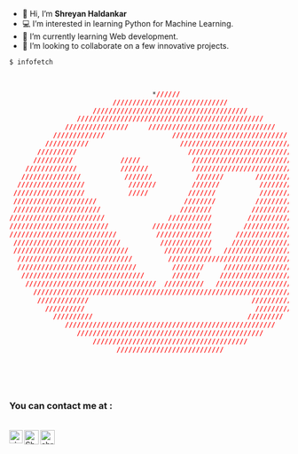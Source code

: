 - 👋 Hi, I’m <strong>Shreyan Haldankar</strong>
- 💻 I’m interested in learning  Python for Machine Learning.
- 🌱 I’m currently learning Web development.
- 💞️ I’m looking to collaborate on a few innovative projects.<br>

```css
$ infofetch


                                                                                    shreyan@me
                                    *//////                                         ----------
                          /////////////////////////////                             */ Uptime;"19 years"                      
                     ///////////////////////////////////////                        */ Languages; "Python, C"
                 ///////////////////////////////////////////////                    */ OS; "Pop!_OS"
              ////////////////     ////////////////////////////////                 */ Currently Learning: "Python"
           /////////////                 /////////////////////////////              */ Interested in learning: "Python, Java"
         ///////////                       /////////////////////////////            */ Editor: "VSCode, Atom, Pycharm"
       //////////                            /////////////////////////////          */ Hobbies: "Football, Blender"
      //////////            /////             /////////////////////////////     
    /////////////           ///////           //////////////////////////////    
   ///////////////           ///////           ///////        ////////////////  
  /////////////////           ///////         ///////          //////////////// 
 //////////////////           /////          ///////           ///////////////// 
 /////////////////////                      ////////          //////////////////
 //////////////////////                    ////////          ///////////////////
////////////////////////                ///////////         ////////////////////
/////////////////////////           ///////////////        /////////////////////
///////////////////////////          //////////////      ///////////////////////
 ///////////////////////////          /////////////     ////////////////////////
 /////////////////////////////         ////////////   //////////////////////////
  /////////////////////////////         /////////////////////////////////////// 
  //////////////////////////////         ////////     ////////////////////////  
   ///////////////////////////////       ///////     ////////////////////////  
    /////////////////////////////////  //////////   ////////////////////////    
      /////////////////////////////////////////////////////////////////////     
       /////////////                                         /////////////      
         //////////                                           //////////        
           //////////                                       /////////              
              /////////////////////////////////////////////////////                 contact:
                 ///////////////////////////////////////////////                    --------
                     ///////////////////////////////////////                        Github: https://github.com/shreyan-haldankar
                           ///////////////////////////                              Email: "shreyanhaldankar@gmail.com"
                                                                                    LinkedIn: www.linkedin.com/in/shreyan-haldankar/
 
```


<br>
<h3>You can contact me at :</h3> 
<br>
<a href="https://www.linkedin.com/in/shreyan-haldankar/">
    <img align="left" alt="shreyan-haldankar | Linkedin" width="24px" src="https://cdn-icons-png.flaticon.com/512/174/174857.png">
</a>
  <a href="mailto:shreyanhaldankar@gmail.com">
    <img align="left" alt="Shreyan Haldankar | Gmail" width="26px" src="https://cdn-icons-png.flaticon.com/512/732/732200.png" />
  </a>
  <a href="https://www.instagram.com/shreyan__09/">
    <img align="left" alt="shreyan__09 | Instagram" width="26px" src="https://cdn-icons-png.flaticon.com/512/174/174855.png" />
  </a>
<br>
<br>
<br>

